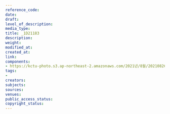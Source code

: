 ```yaml
---
reference_code: 
date: 
draft: 
level_of_description: 
media_type: 
title: _1D21183
description: 
weight: 
modified_at: 
created_at: 
link: 
components:
- https://kctu-photo.s3.ap-northeast-2.amazonaws.com/2021년/8월/20210826_하반기+총파업+대장정_강원/_1D21183.jpg
tags:
- 
creators: 
subjects: 
sources: 
venues: 
public_access_status: 
copyright_status: 
---
```

